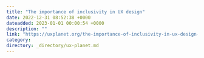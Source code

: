 ```yaml
---
title: "The importance of inclusivity in UX design"
date: 2022-12-31 08:52:38 +0000
dateadded: 2023-01-01 00:00:54 +0000
description: ""
link: "https://uxplanet.org/the-importance-of-inclusivity-in-ux-design-cdeef23a9f0e?source=rss----819cc2aaeee0---4"
category:
directory: _directory/ux-planet.md
---
```

